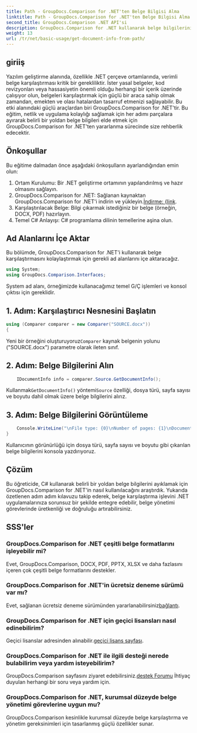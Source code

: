 ```yaml
---
title: Path - GroupDocs.Comparison for .NET'ten Belge Bilgisi Alma
linktitle: Path - GroupDocs.Comparison for .NET'ten Belge Bilgisi Alma
second_title: GroupDocs.Comparison .NET API'si
description: GroupDocs.Comparison for .NET kullanarak belge bilgilerini yoldan nasıl çıkaracağınızı öğrenin. C#'ta verimli belge yönetimi için kolay adımlar.
weight: 13
url: /tr/net/basic-usage/get-document-info-from-path/
---
```

## giriiş
Yazılım geliştirme alanında, özellikle .NET çerçeve ortamlarında, verimli belge karşılaştırması kritik bir gerekliliktir. İster yasal belgeler, kod revizyonları veya hassasiyetin önemli olduğu herhangi bir içerik üzerinde çalışıyor olun, belgeleri karşılaştırmak için güçlü bir araca sahip olmak zamandan, emekten ve olası hatalardan tasarruf etmenizi sağlayabilir. Bu etki alanındaki güçlü araçlardan biri GroupDocs.Comparison for .NET'tir. Bu eğitim, netlik ve uygulama kolaylığı sağlamak için her adımı parçalara ayırarak belirli bir yoldan belge bilgileri elde etmek için GroupDocs.Comparison for .NET'ten yararlanma sürecinde size rehberlik edecektir.
## Önkoşullar
Bu eğitime dalmadan önce aşağıdaki önkoşulların ayarlandığından emin olun:
1. Ortam Kurulumu: Bir .NET geliştirme ortamının yapılandırılmış ve hazır olmasını sağlayın.
2.  GroupDocs.Comparison for .NET: Sağlanan kaynaktan GroupDocs.Comparison for .NET'i indirin ve yükleyin.[İndirme: {link](https://releases.groupdocs.com/comparison/net/).
3. Karşılaştırılacak Belge: Bilgi çıkarmak istediğiniz bir belge (örneğin, DOCX, PDF) hazırlayın.
4. Temel C# Anlayışı: C# programlama dilinin temellerine aşina olun.

## Ad Alanlarını İçe Aktar
Bu bölümde, GroupDocs.Comparison for .NET'i kullanarak belge karşılaştırmasını kolaylaştırmak için gerekli ad alanlarını içe aktaracağız.
```csharp
using System;
using GroupDocs.Comparison.Interfaces;
```

System ad alanı, örneğimizde kullanacağımız temel G/Ç işlemleri ve konsol çıktısı için gereklidir.

## 1. Adım: Karşılaştırıcı Nesnesini Başlatın
```csharp
using (Comparer comparer = new Comparer("SOURCE.docx"))
{
```
 Yeni bir örneğini oluşturuyoruz`Comparer` kaynak belgenin yolunu ("SOURCE.docx") parametre olarak ileten sınıf.
## 2. Adım: Belge Bilgilerini Alın
```csharp
    IDocumentInfo info = comparer.Source.GetDocumentInfo();
```
 Kullanmak`GetDocumentInfo()` yöntemi`Source` özelliği, dosya türü, sayfa sayısı ve boyutu dahil olmak üzere belge bilgilerini alırız.
## 3. Adım: Belge Bilgilerini Görüntüleme
```csharp
    Console.WriteLine("\nFile type: {0}\nNumber of pages: {1}\nDocument size: {2} bytes", info.FileType, info.PageCount, info.Size);
}
```
Kullanıcının görünürlüğü için dosya türü, sayfa sayısı ve boyutu gibi çıkarılan belge bilgilerini konsola yazdırıyoruz.

## Çözüm
Bu öğreticide, C# kullanarak belirli bir yoldan belge bilgilerini ayıklamak için GroupDocs.Comparison for .NET'in nasıl kullanılacağını araştırdık. Yukarıda özetlenen adım adım kılavuzu takip ederek, belge karşılaştırma işlevini .NET uygulamalarınıza sorunsuz bir şekilde entegre edebilir, belge yönetimi görevlerinde üretkenliği ve doğruluğu artırabilirsiniz.
## SSS'ler
### GroupDocs.Comparison for .NET çeşitli belge formatlarını işleyebilir mi?
Evet, GroupDocs.Comparison, DOCX, PDF, PPTX, XLSX ve daha fazlasını içeren çok çeşitli belge formatlarını destekler.
### GroupDocs.Comparison for .NET'in ücretsiz deneme sürümü var mı?
 Evet, sağlanan ücretsiz deneme sürümünden yararlanabilirsiniz[bağlantı](https://releases.groupdocs.com/).
### GroupDocs.Comparison for .NET için geçici lisansları nasıl edinebilirim?
 Geçici lisanslar adresinden alınabilir.[geçici lisans sayfası](https://purchase.groupdocs.com/temporary-license/).
### GroupDocs.Comparison for .NET ile ilgili desteği nerede bulabilirim veya yardım isteyebilirim?
 GroupDocs.Comparison sayfasını ziyaret edebilirsiniz.[destek Forumu](https://forum.groupdocs.com/c/comparison/12) İhtiyaç duyulan herhangi bir soru veya yardım için.
### GroupDocs.Comparison for .NET, kurumsal düzeyde belge yönetimi görevlerine uygun mu?
GroupDocs.Comparison kesinlikle kurumsal düzeyde belge karşılaştırma ve yönetim gereksinimleri için tasarlanmış güçlü özellikler sunar.